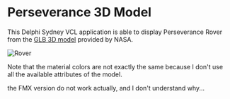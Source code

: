 # Perseverance 3D Model

This Delphi Sydney VCL application is able to display Perseverance Rover from the [GLB 3D model](https://mars.nasa.gov/resources/25042/mars-perseverance-rover-3d-model/) provided by NASA.

![Rover](PerseveranceVCL.gif)

Note that the material colors are not exactly the same because I don't use all the available attributes of the model.

the FMX version do not work actually, and I don't understand why...